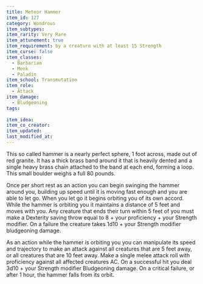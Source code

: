 ```yaml
---
title: Meteor Hammer
item_id: 127
category: Wondrous
item_subtypes:
item_rarity: Very Rare
item_attunement: true
item_requirement: by a creature with at least 15 Strength
item_curse: false
item_classes:
  - Barbarian
  - Monk
  - Paladin
item_school: Transmutation
item_role:
  - Attack
item_damage:
  - Bludgeoning
tags:
  
item_idea:
item_co_creator:
item_updated:
last_modified_at:
---
```


This so called hammer is a nearly perfect sphere, 1 foot across, made out of red granite. It has a thick brass band around it that is heavily dented and a single heavy brass chain attached to the band at each end, forming a loop. This small boulder weighs a full 80 pounds.

Once per short rest as an action you can begin swinging the hammer around you, building up speed until it is moving fast enough and you are able to let go. When you let go it begins orbiting you of its own accord.
While the hammer is orbiting you it maintains a distance of 5 feet and moves with you. Any creature that ends their turn within 5 feet of you must make a Dexterity saving throw equal to 8 + your proficiency + your Strength modifier. On a failure the creature takes 1d10 + your Strength modifier bludgeoning damage.

As an action while the hammer is orbiting you you can manipulate its speed and trajectory to make an attack against all creatures that are 5 feet away, or all creatures that are 10 feet away. Make a single melee attack roll with proficiency against all affected creatures AC. On a successful hit you deal 3d10 + your Strength modifier Bludgeoning damage.
On a critical failure, or after 1 hour, the hammer falls from its orbit.
